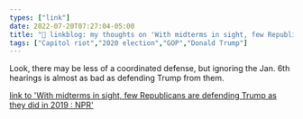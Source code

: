 ```yaml
---
types: ["link"]
date: 2022-07-20T07:27:04-05:00
title: "🔗 linkblog: my thoughts on 'With midterms in sight, few Republicans are defending Trump as they did in 2019 : NPR'"
tags: ["Capitol riot","2020 election","GOP","Donald Trump"]
---
```

Look, there may be less of a coordinated defense, but ignoring the Jan. 6th hearings is almost as bad as defending Trump from them.
 

[link to 'With midterms in sight, few Republicans are defending Trump as they did in 2019 : NPR'](https://www.npr.org/2022/07/20/1112352638/trump-jan-6-republican-defending-impeachment)
